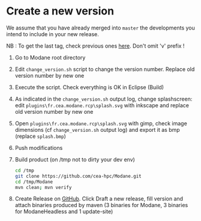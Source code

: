 # Create a new version

We assume that you have already merged into `master` the developments you intend to include in your new release.

NB : To get the last tag, check previous ones [here](https://github.com/cea-hpc/Modane/releases). Don't omit 'v' prefix !

1. Go to Modane root directory

2. Edit `change_version.sh` script to change the version number. Replace old version number by new one

3. Execute the script. Check everything is OK in Eclipse (Build)

4. As indicated in the `change_version.sh` output log, change splashscreen: edit `plugins\fr.cea.modane.rcp\splash.svg` with inkscape and replace old version number by new one

5. Open `plugins\fr.cea.modane.rcp\splash.svg` with gimp, check image dimensions (cf `change_version.sh` output log) and export it as bmp (replace `splash.bmp`)

6. Push modifications

7. Build product (on /tmp not to dirty your dev env)
    ```bash
    cd /tmp
    git clone https://github.com/cea-hpc/Modane.git
    cd /tmp/Modane
    mvn clean; mvn verify
    ```
8. Create Release on [GitHub](https://github.com/cea-hpc/Modane/releases). Click Draft a new release, fill version and attach binaries produced by maven (3 binaries for Modane, 3 binaries for ModaneHeadless and 1 update-site)
    
